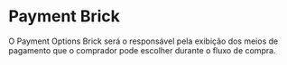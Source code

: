 # Payment Brick

O Payment Options Brick será o responsável pela exibição dos meios de pagamento que o comprador pode escolher durante o fluxo de compra. 
